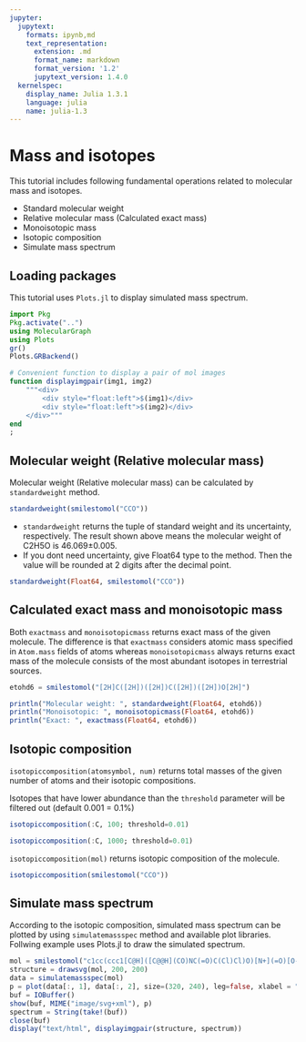 ```yaml
---
jupyter:
  jupytext:
    formats: ipynb,md
    text_representation:
      extension: .md
      format_name: markdown
      format_version: '1.2'
      jupytext_version: 1.4.0
  kernelspec:
    display_name: Julia 1.3.1
    language: julia
    name: julia-1.3
---
```


# Mass and isotopes

This tutorial includes following fundamental operations related to molecular mass and isotopes.

- Standard molecular weight
- Relative molecular mass (Calculated exact mass)
- Monoisotopic mass
- Isotopic composition
- Simulate mass spectrum


## Loading packages

This tutorial uses `Plots.jl` to display simulated mass spectrum.

```julia
import Pkg
Pkg.activate("..")
using MolecularGraph
using Plots
gr()
Plots.GRBackend()

# Convenient function to display a pair of mol images
function displayimgpair(img1, img2)
    """<div>
        <div style="float:left">$(img1)</div>
        <div style="float:left">$(img2)</div>
    </div>"""
end
;
```

## Molecular weight (Relative molecular mass)

Molecular weight (Relative molecular mass) can be calculated by `standardweight` method.

```julia
standardweight(smilestomol("CCO"))
```

- `standardweight` returns the tuple of standard weight and its uncertainty, respectively. The result shown above means the molecular weight of C2H5O is 46.069±0.005.
- If you dont need uncertainty, give Float64 type to the method. Then the value will be rounded at 2 digits after the decimal point.

```julia
standardweight(Float64, smilestomol("CCO"))
```

## Calculated exact mass and monoisotopic mass

Both `exactmass` and `monoisotopicmass` returns exact mass of the given molecule. The difference is that `exactmass` considers atomic mass specified in `Atom.mass` fields of atoms whereas `monoisotopicmass` always returns exact mass of the molecule consists of the most abundant isotopes in terrestrial sources.

```julia
etohd6 = smilestomol("[2H]C([2H])([2H])C([2H])([2H])O[2H]")

println("Molecular weight: ", standardweight(Float64, etohd6))
println("Monoisotopic: ", monoisotopicmass(Float64, etohd6))
println("Exact: ", exactmass(Float64, etohd6))
```

## Isotopic composition

`isotopiccomposition(atomsymbol, num)` returns total masses of the given number of atoms and their isotopic compositions.

Isotopes that have lower abundance than the `threshold` parameter will be filtered out (default 0.001 = 0.1%)

```julia
isotopiccomposition(:C, 100; threshold=0.01)
```

```julia
isotopiccomposition(:C, 1000; threshold=0.01)
```

`isotopiccomposition(mol)` returns isotopic composition of the molecule.

```julia
isotopiccomposition(smilestomol("CCO"))
```

## Simulate mass spectrum

According to the isotopic composition, simulated mass spectrum can be plotted by using `simulatemassspec` method and available plot libraries.
Follwing example uses Plots.jl to draw the simulated spectrum.

```julia
mol = smilestomol("c1cc(ccc1[C@H]([C@@H](CO)NC(=O)C(Cl)Cl)O)[N+](=O)[O-]")
structure = drawsvg(mol, 200, 200)
data = simulatemassspec(mol)
p = plot(data[:, 1], data[:, 2], size=(320, 240), leg=false, xlabel = "Mass", ylabel = "Intensity")
buf = IOBuffer()
show(buf, MIME("image/svg+xml"), p)
spectrum = String(take!(buf))
close(buf)
display("text/html", displayimgpair(structure, spectrum))
```
